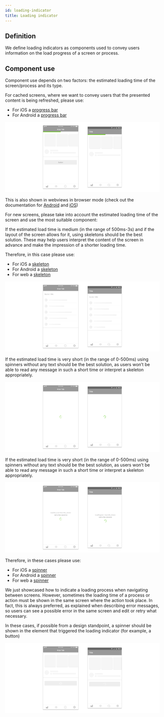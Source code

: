 ```yaml
---
id: loading-indicator
title: Loading indicator
---
```


## Definition

We define loading indicators as components used to convey users information on the load progress of a screen or process.

## Component use

Component use depends on two factors: the estimated loading time of the screen/process and its type.

For cached screens, where we want to convey users that the presented content is being refreshed, please use:

* For iOS a [progress bar](../ios/progress-bar.md)
* For Android a [progress bar](../android/progress-bar.md)

![](../../../img/progress-bar.jpg)

This is also shown in webviews in browser mode \(check out the documentation for [Android](../../webviews/android/browser.md) and [iOS](../../webviews/ios/browser.md)\)

For new screens, please take into account the estimated loading time of the screen and use the most suitable component:

If the estimated load time is medium \(in the range of 500ms-3s\) and if the layout of the screen allows for it, using skeletons should be the best solution. These may help users interpret the content of the screen in advance and make the impression of a shorter loading time.

Therefore, in this case please use:

* For iOS a [skeleton](../ios/skeleton.md)
* For Android a [skeleton](../android/skeleton.md)
* For web a [skeleton](../web/skeleton.md)

![](../../../img/skeleton.jpg)

If the estimated load time is very short \(in the range of 0-500ms\) using spinners without any text should be the best solution, as users won’t be able to read any message in such a short time or interpret a skeleton appropriately.

![](../../../img/spinner-no-text.jpg)

If the estimated load time is very short \(in the range of 0-500ms\) using spinners without any text should be the best solution, as users won’t be able to read any message in such a short time or interpret a skeleton appropriately.

![](../../../img/spinner-text.jpg)

Therefore, in these cases please use:

* For iOS a [spinner](../ios/spinner.md)
* For Android a [spinner](../android/spinner.md)
* For web a [spinner](../web/spinner.md)

We just showcased how to indicate a loading process when navigating between screens. However, sometimes the loading time of a process or action must be shown in the same screen where the action took place. In fact, this is always preferred, as explained when describing error messages, so users can see a possible error in the same screen and edit or retry what necessary.

In these cases, if possible from a design standpoint, a spinner should be shown in the element that triggered the loading indicator \(for example, a button\)

![](../../../img/loading-button.jpg)



